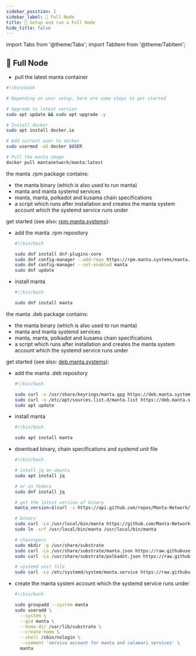 ```yaml
---
sidebar_position: 2
sidebar_label: 🦾 Full Node
title: 🚄 Setup and run a Full Node
hide_title: false
---
```


import Tabs from '@theme/Tabs';
import TabItem from '@theme/TabItem';

## 🥡 Full Node

<Tabs groupId="os">
<TabItem value="docker" label="docker">

-   pull the latest manta container

```bash
#!/bin/bash

# Depending on your setup, here are some steps to get started

# Upgrade to latest version
sudo apt update && sudo apt upgrade -y

# Install docker
sudo apt install docker.io

# Add current user to docker
sudo usermod -aG docker $USER

# Pull the manta image
docker pull mantanetwork/manta:latest
```

</TabItem>
<TabItem value="fedora" label="fedora">

the manta .rpm package contains:

-   the manta binary (which is also used to run manta)
-   manta and manta systemd services
-   manta, manta, polkadot and kusama chain specifications
-   a script which runs after installation and creates the manta system account which the systemd service runs under

get started (see also: [rpm.manta.systems](https://rpm.manta.systems/)):

-   add the manta .rpm repository

    ```bash
    #!/bin/bash

    sudo dnf install dnf-plugins-core
    sudo dnf config-manager --add-repo https://rpm.manta.systems/manta.repo
    sudo dnf config-manager --set-enabled manta
    sudo dnf update
    ```

-   install manta

    ```bash
    #!/bin/bash

    sudo dnf install manta
    ```

</TabItem>
<TabItem value="ubuntu" label="ubuntu">

the manta .deb package contains:

-   the manta binary (which is also used to run manta)
-   manta and manta systemd services
-   manta, manta, polkadot and kusama chain specifications
-   a script which runs after installation and creates the manta system account which the systemd service runs under

get started (see also: [deb.manta.systems](https://deb.manta.systems/)):

-   add the manta .deb repository

    ```bash
    #!/bin/bash

    sudo curl -o /usr/share/keyrings/manta.gpg https://deb.manta.systems/manta.gpg
    sudo curl -o /etc/apt/sources.list.d/manta.list https://deb.manta.systems/manta.list
    sudo apt update
    ```

-   install manta

    ```bash
    #!/bin/bash

    sudo apt install manta
    ```

</TabItem>
<TabItem value="linux" label="other linux">

-   download binary, chain specifications and systemd unit file

    ```bash
    #!/bin/bash

    # intall jq on ubuntu
    sudo apt install jq

    # or on fedora
    sudo dnf install jq

    # get the latest version of binary
    manta_version=$(curl -s https://api.github.com/repos/Manta-Network/Manta/releases/latest | jq -r .tag_name | cut -c 2-)

    # binary
    sudo curl -Lo /usr/local/bin/manta https://github.com/Manta-Network/Manta/releases/download/v${manta_version}/manta
    sudo ln -srf /usr/local/bin/manta /usr/local/bin/manta

    # chainspecs
    sudo mkdir -p /usr/share/substrate
    sudo curl -Lo /usr/share/substrate/manta.json https://raw.githubusercontent.com/Manta-Network/Manta/v3.0.9/genesis/manta-genesis.json
    sudo curl -Lo /usr/share/substrate/polkadot.json https://raw.githubusercontent.com/paritytech/polkadot/master/node/service/chain-specs/polkadot.json

    # systemd unit file
    sudo curl -Lo /etc/systemd/system/manta.service https://raw.githubusercontent.com/Manta-Network/Manta/deb-rpm/scripts/package/manta.service
    ```

-   create the manta system account which the systemd service runs under

    ```bash
    #!/bin/bash

    sudo groupadd --system manta
    sudo useradd \
      --system \
      --gid manta \
      --home-dir /var/lib/substrate \
      --create-home \
      --shell /sbin/nologin \
      --comment 'service account for manta and calamari services' \
      manta
    ```

</TabItem>
</Tabs>
